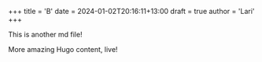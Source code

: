 +++
title = 'B'
date = 2024-01-02T20:16:11+13:00
draft = true
author = 'Lari'
+++

This is another md file!

More amazing Hugo content, live!
